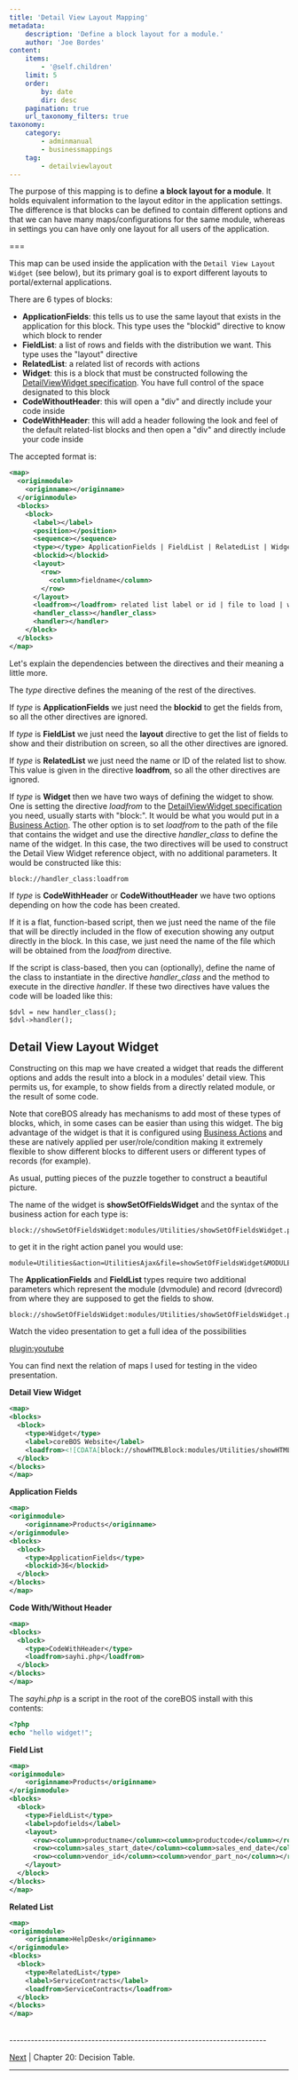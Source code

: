 ```yaml
---
title: 'Detail View Layout Mapping'
metadata:
    description: 'Define a block layout for a module.'
    author: 'Joe Bordes'
content:
    items:
        - '@self.children'
    limit: 5
    order:
        by: date
        dir: desc
    pagination: true
    url_taxonomy_filters: true
taxonomy:
    category:
        - adminmanual
        - businessmappings
    tag:
        - detailviewlayout
---
```


The purpose of this mapping is to define **a block layout for a module**. It holds equivalent information to the layout editor in the application settings. The difference is that blocks can be defined to contain different options and that we can have many maps/configurations for the same module, whereas in settings you can have only one layout for all users of the application.

===

This map can be used inside the application with the `Detail View Layout Widget` (see below), but its primary goal is to export different layouts to portal/external applications.

There are 6 types of blocks:

- **ApplicationFields**: this tells us to use the same layout that exists in the application for this block. This type uses the "blockid" directive to know which block to render
- **FieldList**: a list of rows and fields with the distribution we want. This type uses the "layout" directive
- **RelatedList**: a related list of records with actions
- **Widget**: this is a block that must be constructed following the [DetailViewWidget specification](/en/devel/add_special_block). You have full control of the space designated to this block
- **CodeWithoutHeader**: this will open a "div" and directly include your code inside
- **CodeWithHeader**: this will add a header following the look and feel of the default related-list blocks and then open a "div" and directly include your code inside

The accepted format is:
```xml
<map>
  <originmodule>
    <originname></originname>
  </originmodule>
  <blocks>
    <block>
      <label></label>
      <position></position>
      <sequence></sequence>
      <type></type> ApplicationFields | FieldList | RelatedList | Widget | CodeWithHeader | CodeWithoutHeader
      <blockid></blockid>
      <layout>
        <row>
          <column>fieldname</column>
        </row>
      </layout>
      <loadfrom></loadfrom> related list label or id | file to load | widget reference
      <handler_class></handler_class>
      <handler></handler>
    </block>
  </blocks>
</map>
```

Let's explain the dependencies between the directives and their meaning a little more.

The *type* directive defines the meaning of the rest of the directives.

If *type* is **ApplicationFields** we just need the **blockid** to get the fields from, so all the other directives are ignored.

If *type* is **FieldList** we just need the **layout** directive to get the list of fields to show and their distribution on screen, so all the other directives are ignored.

If *type* is **RelatedList** we just need the name or ID of the related list to show. This value is given in the directive **loadfrom**, so all the other directives are ignored.

If *type* is **Widget** then we have two ways of defining the widget to show. One is setting the directive *loadfrom* to the [DetailViewWidget specification](/en/devel/add_special_block) you need, usually starts with "block:". It would be what you would put in a [Business Action](../../03.business-actions/). The other option is to set *loadfrom* to the path of the file that contains the widget and use the directive *handler_class* to define the name of the widget. In this case, the two directives will be used to construct the Detail View Widget reference object, with no additional parameters. It would be constructed like this:

```
block://handler_class:loadfrom
```

If *type* is **CodeWithHeader** or **CodeWithoutHeader** we have two options depending on how the code has been created.

If it is a flat, function-based script, then we just need the name of the file that will be directly included in the flow of execution showing any output directly in the block. In this case, we just need the name of the file which will be obtained from the *loadfrom* directive.

If the script is class-based, then you can (optionally), define the name of the class to instantiate in the directive *handler_class* and the method to execute in the directive *handler*. If these two directives have values the code will be loaded like this:

```
$dvl = new handler_class();
$dvl->handler();
```

## Detail View Layout Widget

Constructing on this map we have created a widget that reads the different options and adds the result into a block in a modules' detail view. This permits us, for example, to show fields from a directly related module, or the result of some code.

Note that coreBOS already has mechanisms to add most of these types of blocks, which, in some cases can be easier than using this widget. The big advantage of the widget is that it is configured using [Business Actions](../../03.business-actions/) and these are natively applied per user/role/condition making it extremely flexible to show different blocks to different users or different types of records (for example).

As usual, putting pieces of the puzzle together to construct a beautiful picture.

The name of the widget is **showSetOfFieldsWidget** and the syntax of the business action for each type is:

```
block://showSetOfFieldsWidget:modules/Utilities/showSetOfFieldsWidget.php:record_id=$RECORD$&mapid=detailviewlayout_mapid
```

to get it in the right action panel you would use:

```
module=Utilities&action=UtilitiesAjax&file=showSetOfFieldsWidget&MODULE=HelpDesk&RECORDID=$RECORD$&dvmodule=Products&dvrecord=$product_id&mapid=detailviewlayout_mapid
```

The **ApplicationFields** and **FieldList** types require two additional
parameters which represent the module (dvmodule) and record (dvrecord)
from where they are supposed to get the fields to show.

```
block://showSetOfFieldsWidget:modules/Utilities/showSetOfFieldsWidget.php:record_id=$RECORD$&dvmodule=module_to_show&dvrecord=field_with_recordid&mapid=detailviewlayout_mapid
```

Watch the video presentation to get a full idea of the possibilities

[plugin:youtube](https://www.youtube.com/watch?v=RrTJ19hBBFE)

You can find next the relation of maps I used for testing in the video presentation.

**Detail View Widget**

```xml
<map>
<blocks>
  <block>
    <type>Widget</type>
    <label>coreBOS Website</label>
    <loadfrom><![CDATA[block://showHTMLBlock:modules/Utilities/showHTMLBlock.php:op=iframe&height=400px&ex=http%3A%2F%2Fcorebos.org%3Fifcrmid%3D%24RECORD%24%26ifmodule%3D%24MODULE%24]]></loadfrom>
  </block>
</blocks>
</map>
```

**Application Fields**
```xml
<map>
<originmodule>
    <originname>Products</originname>
</originmodule>
<blocks>
  <block>
    <type>ApplicationFields</type>
    <blockid>36</blockid>
  </block>
</blocks>
</map>
```

**Code With/Without Header**
```xml
<map>
<blocks>
  <block>
    <type>CodeWithHeader</type>
    <loadfrom>sayhi.php</loadfrom>
  </block>
</blocks>
</map>
```

The *sayhi.php* is a script in the root of the coreBOS install with this contents:

```php
<?php
echo "hello widget!";
```

**Field List**

```xml
<map>
<originmodule>
    <originname>Products</originname>
</originmodule>
<blocks>
  <block>
    <type>FieldList</type>
    <label>pdofields</label>
    <layout>
      <row><column>productname</column><column>productcode</column></row>
      <row><column>sales_start_date</column><column>sales_end_date</column><column>start_date</column><column>expiry_date</column></row>
      <row><column>vendor_id</column><column>vendor_part_no</column></row>
    </layout>
  </block>
</blocks>
</map>
```

**Related List**

```xml
<map>
<originmodule>
    <originname>HelpDesk</originname>
</originmodule>
<blocks>
  <block>
    <type>RelatedList</type>
    <label>ServiceContracts</label>
    <loadfrom>ServiceContracts</loadfrom>
  </block>
</blocks>
</map>
```

<br>
------------------------------------------------------------------------

[Next](http://localhost/coreBOSDocumentation/configuration-tools/business-maps/decisiontable) | Chapter 20: Decision Table.

------------------------------------------------------------------------